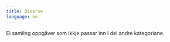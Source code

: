 ```yaml
---
title: Diverse
language: nn
---
```


Ei samling oppgåver som ikkje passar inn i dei andre kategoriane.
